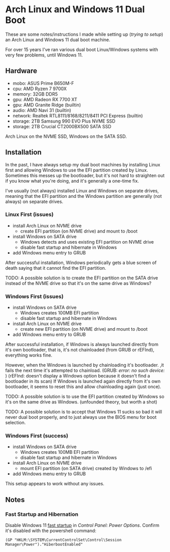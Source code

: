 # Arch Linux and Windows 11 Dual Boot

These are some notes/instructions I made while setting up (*trying to setup*)
an Arch Linux and Windows 11 dual boot machine.

For over 15 years I've ran various dual boot Linux/Windows systems with very
few problems, until Windows 11.

## Hardware

- mobo: ASUS Prime B650M-F
- cpu: AMD Ryzen 7 9700X
- memory: 32GB DDR5
- gpu: AMD Radeon RX 7700 XT
- gpu: AMD Granite Ridge (builtin)
- audio: AMD Navi 31 (builtin)
- network: Realtek RTL8111/8168/8211/8411 PCI Express (builtin)
- storage: 2TB Samsung 990 EVO Plus NVME SSD
- storage: 2TB Crucial CT2000BX500 SATA SSD

Arch Linux on the NVME SSD, Windows on the SATA SSD.

## Installation

In the past, I have always setup my dual boot machines by installing Linux
first and allowing Windows to use the EFI partition created by Linux. Sometimes
this messes up the bootloader, but it's not hard to straighten out if you know
what you're doing, and it's generally a one-time fix.

I've usually (not always) installed Linux and Windows on separate drives,
meaning that the EFI partition and the Windows partition are generally (not
always) on separate drives.

### Linux First (issues)

- install Arch Linux on NVME drive
  - create EFI partition (on NVME drive) and mount to /boot
- install Windows on SATA drive
  - Windows detects and uses existing EFI partition on NVME drive
  - disable fast startup and hibernate in Windows
- add Windows menu entry to GRUB

After successful installation, Windows periodically gets a blue screen of death
saying that it cannot find the EFI partition.

TODO: A possible solution is to create the EFI partition on the SATA drive
instead of the NVME drive so that it's on the same drive as Windows?

### Windows First (issues)

- install Windows on SATA drive
  - Windows creates 100MB EFI partition
  - disable fast startup and hibernate in Windows
- install Arch Linux on NVME drive
  - create new EFI partition (on NVME drive) and mount to /boot
- add Windows menu entry to GRUB

After successful installation, if Windows is always launched directly from it's
own bootloader, that is, it's not chainloaded (from GRUB or rEFInd), everything
works fine.

However, when the Windows is launched by chainloading it's bootloader. ,it
fails the next time it's attempted to chainload. (GRUB: *error: no such device:
<UUID>*) (rEFInd: doesn't display a Windows option because it doesn't find a
bootloader in its scan) If Windows is launched again directly from it's own
bootloader, it seems to reset this and allow chainloading again (just once).

TODO: A possible solution is to use the EFI partition created by Windows so
it's on the same drive as Windows. (unfounded theory, but worth a shot)

TODO: A possible solution is to accept that Windows 11 sucks so bad it will
never dual boot properly, and to just always use the BIOS menu for boot
selection.

### Windows First (success)

- install Windows on SATA drive
  - Windows creates 100MB EFI partition
  - disable fast startup and hibernate in Windows
- install Arch Linux on NVME drive
  - mount EFI partition (on SATA drive) created by Windows to /efi
- add Windows menu entry to GRUB

This setup appears to work without any issues.

## Notes

### Fast Startup and Hibernation

Disable Windows 11 [fast startup][fs] in *Control Panel: Power Options*.
Confirm it's disabled with the powershell command:

    (GP "HKLM:\SYSTEM\CurrentControlSet\Control\Session Manager\Power")."HiberbootEnabled"

[fs]: https://www.elevenforum.com/t/turn-on-or-off-fast-startup-in-windows-11.1212/

<!--metadata:
author: Chris Magyar
description: Dual booting Arch Linux and Windows 11.
keywords: Windows 11, Arch Linux, Linux, dual boot
-->
